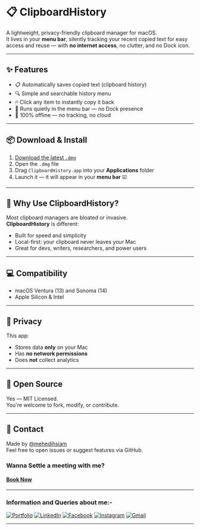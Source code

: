 # 📋 ClipboardHistory

A lightweight, privacy-friendly clipboard manager for macOS.  
It lives in your **menu bar**, silently tracking your recent copied text for easy access and reuse — with **no internet access**, no clutter, and no Dock icon.

---

## ✨ Features

- 📋 Automatically saves copied text (clipboard history)
- 🔍 Simple and searchable history menu
- 🖱 Click any item to instantly copy it back
- 🧊 Runs quietly in the menu bar — no Dock presence
- 🔐 100% offline — no tracking, no cloud

---

## 📦 Download & Install

1. [Download the latest `.dmg`](https://github.com/mehedihsiam/mac-clipboard-history/releases)
2. Open the `.dmg` file
3. Drag `ClipboardHistory.app` into your **Applications** folder
4. Launch it — it will appear in your **menu bar** ☑️

---

## 🧠 Why Use ClipboardHistory?

Most clipboard managers are bloated or invasive.  
**ClipboardHistory** is different:

- Built for speed and simplicity
- Local-first: your clipboard never leaves your Mac
- Great for devs, writers, researchers, and power users

---

## 💻 Compatibility

- macOS Ventura (13) and Sonoma (14)
- Apple Silicon & Intel

---

## 🔐 Privacy

This app:

- Stores data **only** on your Mac
- Has **no network permissions**
- Does **not** collect analytics

---

## 📁 Open Source

Yes — MIT Licensed.  
You're welcome to fork, modify, or contribute.

---

## 📮 Contact

Made by [@mehedihsiam](https://github.com/mehedihsiam)  
Feel free to open issues or suggest features via GitHub.

### Wanna Settle a meeting with me?

#### [Book Now](https://calendar.app.google/UjFpnNbvuTD9WWMe6)

---

### Information and Queries about me:-

[![Portfolio](https://img.shields.io/badge/Portfolio-fff?style=for-the-badge&logo=aboutdotme&logoColor=black)](http://mehedisiam.xyz/)
[![LinkedIn](https://img.shields.io/badge/LinkedIn-0A66C2?style=for-the-badge&logo=linkedin&logoColor=white)](https://linkedin.com/in/mehedihsiam)
[![Facebook](https://img.shields.io/badge/Facebook-1877F2?style=for-the-badge&logo=facebook&logoColor=white)](https://facebook.com/MehediHasanSiamBD)
[![Instagram](https://img.shields.io/badge/Instagram-E4405F?style=for-the-badge&logo=instagram&logoColor=white)](https://instagram.com/mehedihsiam)
[![Gmail](https://img.shields.io/badge/Gmail-D14836?style=for-the-badge&logo=gmail&logoColor=white)](mailto:mehedisiam0022@gmail.com)

---
